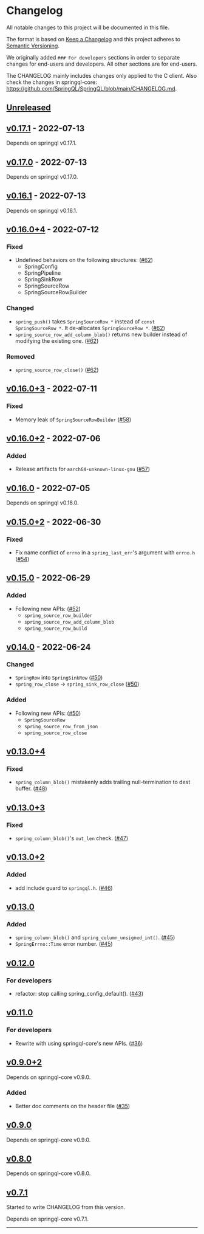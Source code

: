# Changelog

All notable changes to this project will be documented in this file.

The format is based on [Keep a Changelog][Keep a Changelog] and this project adheres to [Semantic Versioning][Semantic Versioning].

We originally added `### For developers` sections in order to separate changes for end-users and developers.
All other sections are for end-users.

The CHANGELOG mainly includes changes only applied to the C client.
Also check the changes in springql-core: <https://github.com/SpringQL/SpringQL/blob/main/CHANGELOG.md>.

<!-- markdownlint-disable MD024 -->
## [Unreleased]

## [v0.17.1] - 2022-07-13

Depends on springql v0.17.1.

## [v0.17.0] - 2022-07-13

Depends on springql v0.17.0.

## [v0.16.1] - 2022-07-13

Depends on springql v0.16.1.

## [v0.16.0+4] - 2022-07-12

### Fixed

- Undefined behaviors on the following structures: ([#62](https://github.com/SpringQL/SpringQL-client-c/pull/62))
  - SpringConfig
  - SpringPipeline
  - SpringSinkRow
  - SpringSourceRow
  - SpringSourceRowBuilder

### Changed

- `spring_push()` takes `SpringSourceRow *` instead of `const SpringSourceRow *`. It de-allocates `SpringSourceRow *`. ([#62](https://github.com/SpringQL/SpringQL-client-c/pull/62))
- `spring_source_row_add_column_blob()` returns new builder instead of modifying the existing one. ([#62](https://github.com/SpringQL/SpringQL-client-c/pull/62))

### Removed

- `spring_source_row_close()` ([#62](https://github.com/SpringQL/SpringQL-client-c/pull/62))

## [v0.16.0+3] - 2022-07-11

### Fixed

- Memory leak of `SpringSourceRowBuilder` ([#58](https://github.com/SpringQL/SpringQL-client-c/pull/58))

## [v0.16.0+2] - 2022-07-06

### Added

- Release artifacts for `aarch64-unknown-linux-gnu` ([#57](https://github.com/SpringQL/SpringQL-client-c/pull/57))

## [v0.16.0] - 2022-07-05

Depends on springql v0.16.0.

## [v0.15.0+2] - 2022-06-30

### Fixed

- Fix name conflict of `errno` in a `spring_last_err`'s argument with `errno.h` ([#54](https://github.com/SpringQL/SpringQL-client-c/pull/54))

## [v0.15.0] - 2022-06-29

### Added

- Following new APIs: ([#52](https://github.com/SpringQL/SpringQL-client-c/pull/52))
  - `spring_source_row_builder`
  - `spring_source_row_add_column_blob`
  - `spring_source_row_build`

## [v0.14.0] - 2022-06-24

### Changed

- `SpringRow` into `SpringSinkRow` ([#50](https://github.com/SpringQL/SpringQL-client-c/pull/50))
- `spring_row_close` -> `spring_sink_row_close` ([#50](https://github.com/SpringQL/SpringQL-client-c/pull/50))

### Added

- Following new APIs: ([#50](https://github.com/SpringQL/SpringQL-client-c/pull/50))
  - `SpringSourceRow`
  - `spring_source_row_from_json`
  - `spring_source_row_close`

## [v0.13.0+4]

### Fixed

- `spring_column_blob()` mistakenly adds trailing null-termination to dest buffer. ([#48](https://github.com/SpringQL/SpringQL-client-c/pull/48))

## [v0.13.0+3]

### Fixed

- `spring_column_blob()`'s `out_len` check. ([#47](https://github.com/SpringQL/SpringQL-client-c/pull/47))

## [v0.13.0+2]

### Added

- add include guard to `springql.h`. ([#46](https://github.com/SpringQL/SpringQL-client-c/pull/46))

## [v0.13.0]

### Added

- `spring_column_blob()` and `spring_column_unsigned_int()`. ([#45](https://github.com/SpringQL/SpringQL-client-c/pull/45))
- `SpringErrno::Time` error number. ([#45](https://github.com/SpringQL/SpringQL-client-c/pull/45))

## [v0.12.0]

### For developers

- refactor: stop calling spring_config_default(). ([#43](https://github.com/SpringQL/SpringQL-client-c/pull/43))

## [v0.11.0]

### For developers

- Rewrite with using springql-core's new APIs. ([#36](https://github.com/SpringQL/SpringQL-client-c/pull/36))

## [v0.9.0+2]

Depends on springql-core v0.9.0.

### Added

- Better doc comments on the header file ([#35](https://github.com/SpringQL/SpringQL-client-c/pull/35))

## [v0.9.0]

Depends on springql-core v0.9.0.

## [v0.8.0]

Depends on springql-core v0.8.0.

## [v0.7.1]

Started to write CHANGELOG from this version.

Depends on springql-core v0.7.1.

---

<!-- Links -->
[Keep a Changelog]: https://keepachangelog.com/
[Semantic Versioning]: https://semver.org/

<!-- Versions -->
[Unreleased]: https://github.com/SpringQL/SpringQL-client-c/compare/v0.17.1...HEAD
[Released]: https://github.com/SpringQL/SpringQL-client-c/releases
[v0.17.1]: https://github.com/SpringQL/SpringQL-client-c/compare/v0.17.0...v0.17.1
[v0.17.0]: https://github.com/SpringQL/SpringQL-client-c/compare/v0.16.1...v0.17.0
[v0.16.1]: https://github.com/SpringQL/SpringQL-client-c/compare/v0.16.0+4...v0.16.1
[v0.16.0+4]: https://github.com/SpringQL/SpringQL-client-c/compare/v0.16.0+3...v0.16.0+4
[v0.16.0+3]: https://github.com/SpringQL/SpringQL-client-c/compare/v0.16.0+2...v0.16.0+3
[v0.16.0+2]: https://github.com/SpringQL/SpringQL-client-c/compare/v0.16.0...v0.16.0+2
[v0.16.0]: https://github.com/SpringQL/SpringQL-client-c/compare/v0.15.0+2...v0.16.0
[v0.15.0+2]: https://github.com/SpringQL/SpringQL-client-c/compare/v0.15.0...v0.15.0+2
[v0.15.0]: https://github.com/SpringQL/SpringQL-client-c/compare/v0.14.0...v0.15.0
[v0.14.0]: https://github.com/SpringQL/SpringQL-client-c/compare/v0.13.0+4...v0.14.0
[v0.13.0+4]: https://github.com/SpringQL/SpringQL-client-c/compare/v0.13.0+3...v0.13.0+4
[v0.13.0+3]: https://github.com/SpringQL/SpringQL-client-c/compare/v0.13.0+2...v0.13.0+3
[v0.13.0+2]: https://github.com/SpringQL/SpringQL-client-c/compare/v0.13.0...v0.13.0+2
[v0.13.0]: https://github.com/SpringQL/SpringQL-client-c/compare/v0.12.0...v0.13.0
[v0.12.0]: https://github.com/SpringQL/SpringQL-client-c/compare/v0.11.0...v0.12.0
[v0.11.0]: https://github.com/SpringQL/SpringQL-client-c/compare/v0.9.0+2...v0.11.0
[v0.9.0+2]: https://github.com/SpringQL/SpringQL-client-c/compare/v0.9.0...v0.9.0+2
[v0.9.0]: https://github.com/SpringQL/SpringQL-client-c/compare/v0.8.0...v0.9.0
[v0.8.0]: https://github.com/SpringQL/SpringQL-client-c/compare/v0.7.1...v0.8.0
[v0.7.1]: https://github.com/SpringQL/SpringQL-client-c/compare/v0.7.0...v0.7.1

